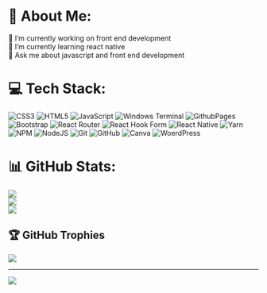# 💫 About Me:
🔭 I’m currently working on front end development<br>🌱 I’m currently learning react native<br>💬 Ask me about javascript and front end development<br>


# 💻 Tech Stack:
![CSS3](https://img.shields.io/badge/css3-%231572B6.svg?style=for-the-badge&logo=css3&logoColor=white) ![HTML5](https://img.shields.io/badge/html5-%23E34F26.svg?style=for-the-badge&logo=html5&logoColor=white) ![JavaScript](https://img.shields.io/badge/javascript-%23323330.svg?style=for-the-badge&logo=javascript&logoColor=%23F7DF1E) ![Windows Terminal](https://img.shields.io/badge/Windows%20Terminal-%234D4D4D.svg?style=for-the-badge&logo=windows-terminal&logoColor=white) ![GithubPages](https://img.shields.io/badge/github%20pages-121013?style=for-the-badge&logo=github&logoColor=white) ![Bootstrap](https://img.shields.io/badge/bootstrap-%238511FA.svg?style=for-the-badge&logo=bootstrap&logoColor=white) ![React Router](https://img.shields.io/badge/React_Router-CA4245?style=for-the-badge&logo=react-router&logoColor=white) ![React Hook Form](https://img.shields.io/badge/React%20Hook%20Form-%23EC5990.svg?style=for-the-badge&logo=reacthookform&logoColor=white) ![React Native](https://img.shields.io/badge/react_native-%2320232a.svg?style=for-the-badge&logo=react&logoColor=%2361DAFB) ![Yarn](https://img.shields.io/badge/yarn-%232C8EBB.svg?style=for-the-badge&logo=yarn&logoColor=white) ![NPM](https://img.shields.io/badge/NPM-%23CB3837.svg?style=for-the-badge&logo=npm&logoColor=white) ![NodeJS](https://img.shields.io/badge/node.js-6DA55F?style=for-the-badge&logo=node.js&logoColor=white) ![Git](https://img.shields.io/badge/git-%23F05033.svg?style=for-the-badge&logo=git&logoColor=white) ![GitHub](https://img.shields.io/badge/github-%23121011.svg?style=for-the-badge&logo=github&logoColor=white) ![Canva](https://img.shields.io/badge/Canva-%2300C4CC.svg?style=for-the-badge&logo=Canva&logoColor=white) ![WoerdPress](https://img.shields.io/badge/wordpress-%23121011.svg?style=for-the-badge&logo=wordpress&logoColor=white)
# 📊 GitHub Stats:
![](https://github-readme-stats.vercel.app/api?username=veradgrl&theme=dark&hide_border=true&include_all_commits=false&count_private=true)<br/>
![](https://github-readme-streak-stats.herokuapp.com/?user=veradgrl&theme=dark&hide_border=true)<br/>
![](https://github-readme-stats.vercel.app/api/top-langs/?username=veradgrl&theme=dark&hide_border=true&include_all_commits=false&count_private=true&layout=compact)

## 🏆 GitHub Trophies
![](https://github-profile-trophy.vercel.app/?username=veradgrl&theme=gruvbox&no-frame=true&no-bg=false&margin-w=4)

---
[![](https://visitcount.itsvg.in/api?id=veradgrl&icon=0&color=2)](https://visitcount.itsvg.in)

<!-- Proudly created with GPRM ( https://gprm.itsvg.in ) -->
